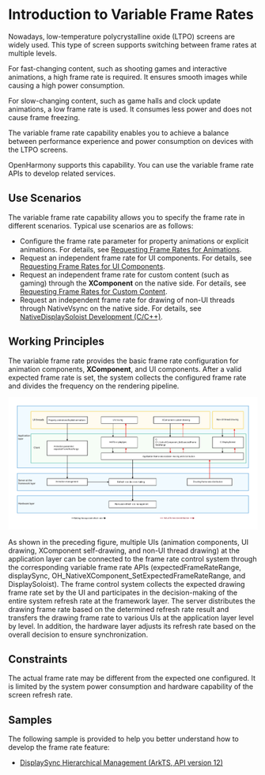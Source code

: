 # Introduction to Variable Frame Rates
<!--Kit: ArkGraphics 2D-->
<!--Subsystem: Graphics-->
<!--Owner: @hudi33-->
<!--Designer: @hudi33-->
<!--Tester: @zhaoxiaoguang2-->
<!--Adviser: @ge-yafang-->

Nowadays, low-temperature polycrystalline oxide (LTPO) screens are widely used. This type of screen supports switching between frame rates at multiple levels.

For fast-changing content, such as shooting games and interactive animations, a high frame rate is required. It ensures smooth images while causing a high power consumption.

For slow-changing content, such as game halls and clock update animations, a low frame rate is used. It consumes less power and does not cause frame freezing.

The variable frame rate capability enables you to achieve a balance between performance experience and power consumption on devices with the LTPO screens.

OpenHarmony supports this capability. You can use the variable frame rate APIs to develop related services.


## Use Scenarios
The variable frame rate capability allows you to specify the frame rate in different scenarios. Typical use scenarios are as follows:
- Configure the frame rate parameter for property animations or explicit animations. For details, see [Requesting Frame Rates for Animations](displaysync-animation.md).
- Request an independent frame rate for UI components. For details, see [Requesting Frame Rates for UI Components](displaysync-ui.md).
- Request an independent frame rate for custom content (such as gaming) through the **XComponent** on the native side. For details, see [Requesting Frame Rates for Custom Content](displaysync-xcomponent.md).
- Request an independent frame rate for drawing of non-UI threads through NativeVsync on the native side. For details, see [NativeDisplaySoloist Development (C/C++)](displaysoloist-native-guidelines.md).

## Working Principles
The variable frame rate provides the basic frame rate configuration for animation components, **XComponent**, and UI components.
After a valid expected frame rate is set, the system collects the configured frame rate and divides the frequency on the rendering pipeline.

![Schematic diagram of variable frame rate](./figures/displaysync-architecture.jpg)

As shown in the preceding figure, multiple UIs (animation components, UI drawing, XComponent self-drawing, and non-UI thread drawing) at the application layer can be connected to the frame rate control system through the corresponding variable frame rate APIs (expectedFrameRateRange, displaySync, OH_NativeXComponent_SetExpectedFrameRateRange, and DisplaySoloist). The frame control system collects the expected drawing frame rate set by the UI and participates in the decision-making of the entire system refresh rate at the framework layer. The server distributes the drawing frame rate based on the determined refresh rate result and transfers the drawing frame rate to various UIs at the application layer level by level. In addition, the hardware layer adjusts its refresh rate based on the overall decision to ensure synchronization.

## Constraints

The actual frame rate may be different from the expected one configured. It is limited by the system power consumption and hardware capability of the screen refresh rate.

## Samples

The following sample is provided to help you better understand how to develop the frame rate feature:

- [DisplaySync Hierarchical Management (ArkTS, API version 12)](https://gitcode.com/openharmony/applications_app_samples/tree/master/code/BasicFeature/Graphics/DisplaySync)
